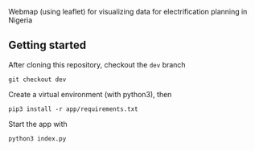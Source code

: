 Webmap (using leaflet) for visualizing data for electrification planning in Nigeria
## Getting started

After cloning this repository, checkout the `dev` branch
```
git checkout dev
```

Create a virtual environment (with python3), then
```
pip3 install -r app/requirements.txt
```

Start the app with  
```
python3 index.py
```

